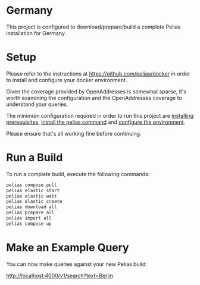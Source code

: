 # Germany

This project is configured to download/prepare/build a complete Pelias installation for Germany.

# Setup

Please refer to the instructions at <https://github.com/pelias/docker> in order to install and configure your docker environment.

Given the coverage provided by OpenAddresses is somewhat sparse, it's worth examining the configuration and the OpenAddresses coverage to understand your queries.  

The minimum configuration required in order to run this project are [installing prerequisites](https://github.com/pelias/docker#prerequisites), [install the pelias command](https://github.com/pelias/docker#installing-the-pelias-command) and [configure the environment](https://github.com/pelias/docker#configure-environment).

Please ensure that's all working fine before continuing.

# Run a Build

To run a complete build, execute the following commands:

```bash
pelias compose pull
pelias elastic start
pelias elastic wait
pelias elastic create
pelias download all
pelias prepare all
pelias import all
pelias compose up
```

# Make an Example Query

You can now make queries against your new Pelias build:

<http://localhost:4000/v1/search?text=Berlin>
